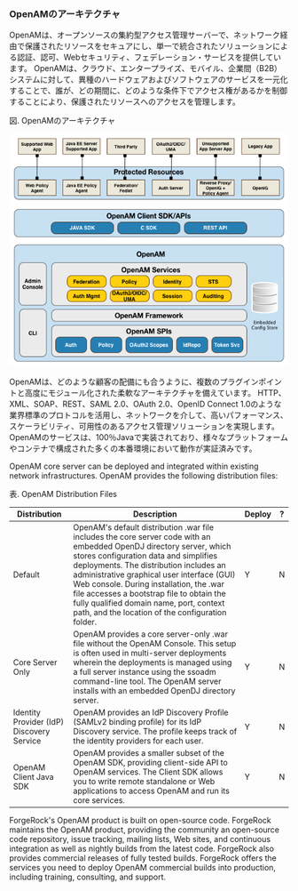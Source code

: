
### OpenAMのアーキテクチャ

OpenAMは、オープンソースの集約型アクセス管理サーバーで、ネットワーク経由で保護されたリソースをセキュアにし、単一で統合されたソリューションによる認証、認可、Webセキュリティ、フェデレーション・サービスを提供しています。
OpenAMは、クラウド、エンタープライズ、モバイル、企業間（B2B）システムに対して、異種のハードウェアおよびソフトウェアのサービスを一元化することで、誰が、どの期間に、どのような条件下でアクセス権があるかを制御することにより、保護されたリソースへのアクセスを管理します。

図. OpenAMのアーキテクチャ

![OpenAMのアーキテクチャ](images/openam-architecture-dpg.png)

OpenAMは、どのような顧客の配備にも合うように、複数のプラグインポイントと高度にモジュール化された柔軟なアーキテクチャを備えています。
HTTP、XML、SOAP、REST、SAML 2.0、OAuth 2.0、OpenID Connect 1.0のような業界標準のプロトコルを活用し、ネットワークを介して、高いパフォーマンス、スケーラビリティ、可用性のあるアクセス管理ソリューションを実現します。
OpenAMのサービスは、100％Javaで実装されており、様々なプラットフォームやコンテナで構成された多くの本番環境において動作が実証済みです。

OpenAM core server can be deployed and integrated within existing network infrastructures. OpenAM provides the following distribution files:

表. OpenAM Distribution Files

|Distribution|Description|Deploy|?|
|---|---|---|---|
|Default|OpenAM's default distribution .war file includes the core server code with an embedded OpenDJ directory server, which stores configuration data and simplifies deployments. The distribution includes an administrative graphical user interface (GUI) Web console. During installation, the .war file accesses a bootstrap file to obtain the fully qualified domain name, port, context path, and the location of the configuration folder.|Y|N|
|Core Server Only|OpenAM provides a core server-only .war file without the OpenAM Console. This setup is often used in multi-server deployments wherein the deployments is managed using a full server instance using the ssoadm command-line tool. The OpenAM server installs with an embedded OpenDJ directory server.|Y|N|
|Identity Provider (IdP) Discovery Service|OpenAM provides an IdP Discovery Profile (SAMLv2 binding profile) for its IdP Discovery service. The profile keeps track of the identity providers for each user.|Y|N|
|OpenAM Client Java SDK|OpenAM provides a smaller subset of the OpenAM SDK, providing client-side API to OpenAM services. The Client SDK allows you to write remote standalone or Web applications to access OpenAM and run its core services.|Y|N|

ForgeRock's OpenAM product is built on open-source code. ForgeRock maintains the OpenAM product, providing the community an open-source code repository, issue tracking, mailing lists, Web sites, and continuous integration as well as nightly builds from the latest code. ForgeRock also provides commercial releases of fully tested builds. ForgeRock offers the services you need to deploy OpenAM commercial builds into production, including training, consulting, and support.
